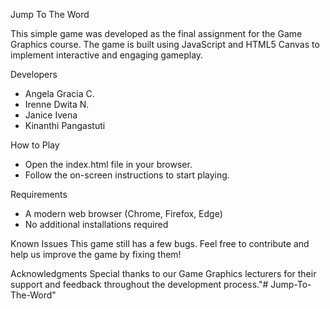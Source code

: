 Jump To The Word

This simple game was developed as the final assignment for the Game Graphics course. The game is built using JavaScript and HTML5 Canvas to implement interactive and engaging gameplay.

Developers
- Angela Gracia C.
- Irenne Dwita N.
- Janice Ivena 
- Kinanthi Pangastuti


How to Play
- Open the index.html file in your browser.
- Follow the on-screen instructions to start playing.

Requirements
- A modern web browser (Chrome, Firefox, Edge)
- No additional installations required

Known Issues
This game still has a few bugs. Feel free to contribute and help us improve the game by fixing them!

Acknowledgments
Special thanks to our Game Graphics lecturers for their support and feedback throughout the development process."# Jump-To-The-Word" 
